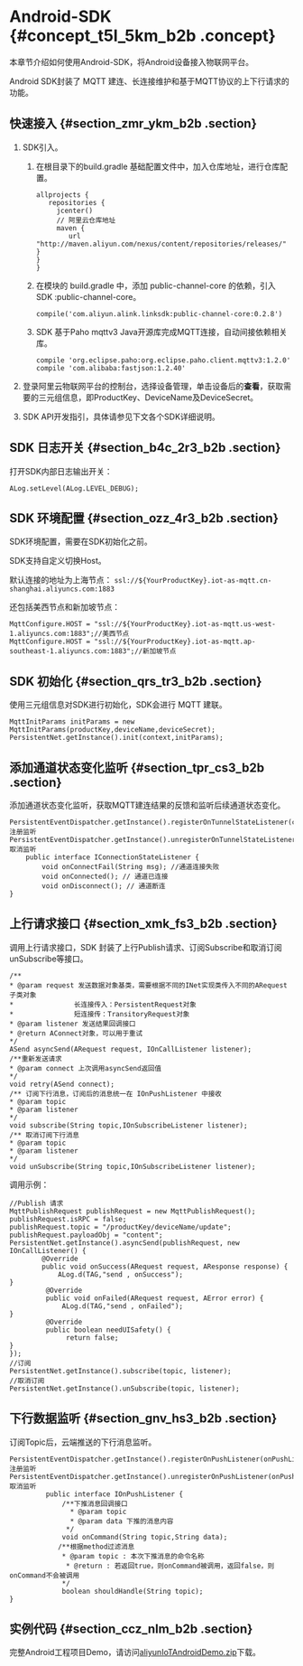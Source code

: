 # Android-SDK {#concept_t5l_5km_b2b .concept}

本章节介绍如何使用Android-SDK，将Android设备接入物联网平台。

Android SDK封装了 MQTT 建连、长连接维护和基于MQTT协议的上下行请求的功能。

## 快速接入 {#section_zmr_ykm_b2b .section}

1.  SDK引入。
    1.  在根目录下的build.gradle 基础配置文件中，加入仓库地址，进行仓库配置。

        ```
        allprojects { 
           repositories { 
             jcenter()
             // 阿里云仓库地址
             maven { 
                url "http://maven.aliyun.com/nexus/content/repositories/releases/" 
        } 
        }
        }
        ```

    2.  在模块的 build.gradle 中，添加 public-channel-core 的依赖，引入 SDK :public-channel-core。

        ```
        compile('com.aliyun.alink.linksdk:public-channel-core:0.2.8')
        ```

    3.  SDK 基于Paho mqttv3 Java开源库完成MQTT连接，自动间接依赖相关库。

        ```
        compile 'org.eclipse.paho:org.eclipse.paho.client.mqttv3:1.2.0'
        compile 'com.alibaba:fastjson:1.2.40'
        ```

2.  登录阿里云物联网平台的控制台，选择设备管理，单击设备后的**查看**，获取需要的三元组信息，即ProductKey、DeviceName及DeviceSecret。
3.  SDK API开发指引，具体请参见下文各个SDK详细说明。

## SDK 日志开关 {#section_b4c_2r3_b2b .section}

打开SDK内部日志输出开关：

```
ALog.setLevel(ALog.LEVEL_DEBUG);
```

## SDK 环境配置 {#section_ozz_4r3_b2b .section}

SDK环境配置，需要在SDK初始化之前。

SDK支持自定义切换Host。

默认连接的地址为上海节点： `ssl://${YourProductKey}.iot-as-mqtt.cn-shanghai.aliyuncs.com:1883`

还包括美西节点和新加坡节点：

```
MqttConfigure.HOST = "ssl://${YourProductKey}.iot-as-mqtt.us-west-1.aliyuncs.com:1883";//美西节点
MqttConfigure.HOST = "ssl://${YourProductKey}.iot-as-mqtt.ap-southeast-1.aliyuncs.com:1883";//新加坡节点
```

## SDK 初始化 {#section_qrs_tr3_b2b .section}

使用三元组信息对SDK进行初始化，SDK会进行 MQTT 建联。

```
MqttInitParams initParams = new MqttInitParams(productKey,deviceName,deviceSecret);
PersistentNet.getInstance().init(context,initParams);
```

## 添加通道状态变化监听 {#section_tpr_cs3_b2b .section}

添加通道状态变化监听，获取MQTT建连结果的反馈和监听后续通道状态变化。

```
PersistentEventDispatcher.getInstance().registerOnTunnelStateListener(channelStateListener,isUiSafe);// 注册监听
PersistentEventDispatcher.getInstance().unregisterOnTunnelStateListener(connectionStateListener);//取消监听
    public interface IConnectionStateListener {
        void onConnectFail(String msg); //通道连接失败
        void onConnected(); // 通道已连接
        void onDisconnect(); // 通道断连
}
```

## 上行请求接口 {#section_xmk_fs3_b2b .section}

调用上行请求接口，SDK 封装了上行Publish请求、订阅Subscribe和取消订阅unSubscribe等接口。

```
/**
* @param request 发送数据对象基类，需要根据不同的INet实现类传入不同的ARequest子类对象
*               长连接传入：PersistentRequest对象
*               短连接传：TransitoryRequest对象
* @param listener 发送结果回调接口
* @return AConnect对象，可以用于重试
*/
ASend asyncSend(ARequest request, IOnCallListener listener);
/**重新发送请求
* @param connect 上次调用asyncSend返回值
*/
void retry(ASend connect);
/** 订阅下行消息，订阅后的消息统一在 IOnPushListener 中接收
* @param topic
* @param listener
*/
void subscribe(String topic,IOnSubscribeListener listener);
/** 取消订阅下行消息
* @param topic
* @param listener
*/
void unSubscribe(String topic,IOnSubscribeListener listener);
```

调用示例：

```
//Publish 请求
MqttPublishRequest publishRequest = new MqttPublishRequest();
publishRequest.isRPC = false;
publishRequest.topic = "/productKey/deviceName/update";
publishRequest.payloadObj = "content";
PersistentNet.getInstance().asyncSend(publishRequest, new IOnCallListener() {
        @Override
        public void onSuccess(ARequest request, AResponse response) {
            ALog.d(TAG,"send , onSuccess");
}
         @Override
         public void onFailed(ARequest request, AError error) {
             ALog.d(TAG,"send , onFailed");
}
         @Override
         public boolean needUISafety() {
              return false;
}
});
//订阅
PersistentNet.getInstance().subscribe(topic, listener);
//取消订阅
PersistentNet.getInstance().unSubscribe(topic, listener);
```

## 下行数据监听 {#section_gnv_hs3_b2b .section}

订阅Topic后，云端推送的下行消息监听。

```
PersistentEventDispatcher.getInstance().registerOnPushListener(onPushListener,isUiSafe);// 注册监听
PersistentEventDispatcher.getInstance().unregisterOnPushListener(onPushListener);//取消监听
         public interface IOnPushListener {
             /**下推消息回调接口
               * @param topic
               * @param data 下推的消息内容
              */
             void onCommand(String topic,String data);
            /**根据method过滤消息
             * @param topic : 本次下推消息的命令名称
              * @return : 若返回true，则onCommand被调用，返回false，则onCommand不会被调用
             */
             boolean shouldHandle(String topic);
}
```

## 实例代码 {#section_ccz_nlm_b2b .section}

完整Android工程项目Demo，请访问[aliyunIoTAndroidDemo.zip](http://docs-aliyun.cn-hangzhou.oss.aliyun-inc.com/assets/attach/64183/cn_zh/1527151318870/aliyunIoTAndroidDemo.zip)下载。

